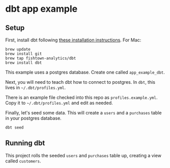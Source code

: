 # dbt app example

## Setup

First, install dbt following [these installation instructions](https://docs.getdbt.com/dbt-cli/installation).
For Mac:

```
brew update
brew install git
brew tap fishtown-analytics/dbt
brew install dbt
```

This example uses a postgres database. Create one called `app_example_dbt`.

Next, you will need to teach dbt how to connect to postgres.
In `dbt`, this lives in `~/.dbt/profiles.yml`.

There is an example file checked into this repo as `profiles.example.yml`. Copy it to `~/.dbt/profiles.yml` and edit as needed.

Finally, let's seed some data. This will create a `users` and a `purchases` table in your postgres database.

```
dbt seed
```

## Running dbt

This project rolls the seeded `users` and `purchases` table up, creating a view called `customers`.
